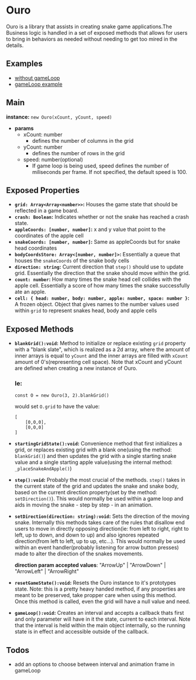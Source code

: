 # Ouro

Ouro is a library that assists in creating snake game applications.The Business logic is handled in a set of exposed methods that allows for users to bring in behaviors as needed without needing to get too mired in the details.


## Examples
* [without gameLoop](../example)
* [gameLoop example](../example)


## Main
**instance:** `new Ouro(xCount, yCount, speed)`
* **params**
    * xCount: number
        * defines the number of columns in the grid
    * yCount: number
        * defines the number of rows in the grid
    * speed: number(optional)
        * If game loop is being used, speed defines the number of miliseconds per frame. If not specified, the default speed is 100.


## Exposed Properties

* **`grid: Array<Array<number>>`:** Houses the game state that should be reflected in a game board.
* **`crash: Boolean`:** Indicates whether or not the snake has reached a crash state. 
* **`appleCoords: [number, number]`:** x and y value that point to the coordinates of the apple cell
* **`snakeCoords: [number, number]`:** Same as appleCoords but for snake head coordinates
* **`bodyCoordsStore: Array<[number, number]>`:** Essentially a queue that houses the `snakeCoords` of the snake body cells
* **`direction: string`:** Current direction that `step()` should use to update grid. Essentially the direction that the snake should move within the grid.
* **`count: number`:** How many times the snake head cell collides with the apple cell. Essentially a score of how many times the snake successfully ate an apple.
* **`cell: { head: number, body: number, apple: number, space: number }`:** A frozen object. Object that gives names to the number values used within `grid` to represent snakes head, body and apple cells


<!--
    this.grid = null
    this.crash = false
    this.snakeCoords = null
    this.appleCoords = null
    this.bodyCoordsStore = []
    this.direction = null
    this.count = 0
    this.cell = cell
-->




## Exposed Methods

* **`blankGrid():void`:** Method to initialize or replace existing `grid` property with a "blank slate", which is realized as a 2d array, where the amount of inner arrays is equal to `yCount` and the inner arrays are filled with `xCount` amount of 0's(representing cell space). Note that xCount and yCount are defined when creating a new instance of Ouro.
    ### Ie:

    ```
    const O = new Ouro(3, 2).blankGrid()
    ```
    would set `O.grid` to have the value:
    ```
    [
        [0,0,0],
        [0,0,0]
    ]
    ```

* **`startingGridState():void`:** Convenience method that first initializes a grid, or replaces existing grid with a blank one(using the method: `blankGrid()`) and then updates the grid with a single starting snake value and a single starting apple value(using the internal method: `_placeSnakeAndApple()`)

* **`step():void`:** Probably the most crucial of the methods. `step()` takes in the current state of the grid and updates the snake and snake body, based on the current direction property(set by the method: `setDirection()`). This would normally be used within a game loop and aids in moving the snake - step by step - in an animation.

* **`setDirection(direction: string):void`:** Sets the direction of the moving snake. Internally this methods takes care of the rules that disallow end users to move in directly opposing direction(ie: from left to right, right to left, up to down, and down to up) and also ignores repeated direction(from left to left, up to up, etc...). This would normally be used within an event handler(probably listening for arrow button presses) made to alter the direction of the snakes movements.

    **direction param accepted values**: "ArrowUp" | "ArrowDown" | "ArrowLeft" | "ArrowRight"

* **`resetGameState():void`:** Resets the Ouro instance to it's prototypes state. Note: this is a pretty heavy handed method, if any properties are meant to be preserved, take propper care when using this method. Once this method is called, even the grid will have a null value and need.

* **`gameLoop():void`:** Creates an interval and accepts a callback thats first and only parameter will have in it the state, current to each interval. Note that the interval is held within the main object internally, so the running state is in effect and accessible outside of the callback.
    



## Todos
- add an options to choose between interval and animation frame in gameLoop




<!--
Game

----exposed
`startingGridState()`:void
`step()`:void
`resetGameState()`:void
`blankGrid()`:void
setDirection(string):void
`start()`:void
`stop()`:void
`killLoop()`:void

----internal
`_updateGrid()`:void
`_placeApple()`:void
`_updateSnakeBody()`:void
`_handleEatApple()`:void
`_ateItself()`:void
`_placeSnakeAndApple()`:void
-->
